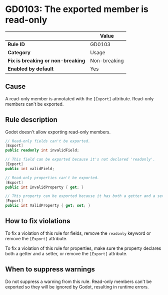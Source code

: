 # GD0103: The exported member is read-only

|                                     | Value        |
|-------------------------------------|--------------|
| **Rule ID**                         | GD0103       |
| **Category**                        | Usage        |
| **Fix is breaking or non-breaking** | Non-breaking |
| **Enabled by default**              | Yes          |

## Cause

A read-only member is annotated with the `[Export]` attribute. Read-only
members can\'t be exported.

## Rule description

Godot doesn\'t allow exporting read-only members.

``` csharp
// Read-only fields can't be exported.
[Export]
public readonly int invalidField;

// This field can be exported because it's not declared 'readonly'.
[Export]
public int validField;

// Read-only properties can't be exported.
[Export]
public int InvalidProperty { get; }

// This property can be exported because it has both a getter and a setter.
[Export]
public int ValidProperty { get; set; }
```

## How to fix violations

To fix a violation of this rule for fields, remove the `readonly`
keyword or remove the `[Export]` attribute.

To fix a violation of this rule for properties, make sure the property
declares both a getter and a setter, or remove the `[Export]` attribute.

## When to suppress warnings

Do not suppress a warning from this rule. Read-only members can\'t be
exported so they will be ignored by Godot, resulting in runtime errors.
